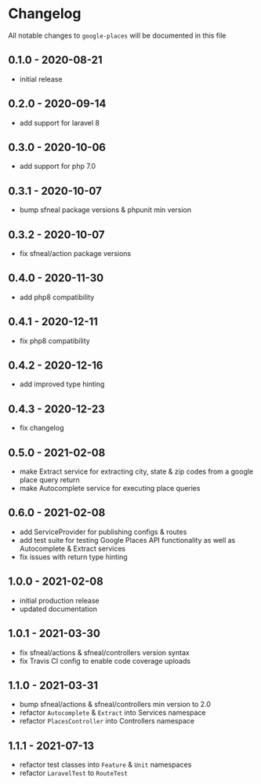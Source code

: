 # Changelog

All notable changes to `google-places` will be documented in this file

## 0.1.0 - 2020-08-21
- initial release


## 0.2.0 - 2020-09-14
- add support for laravel 8


## 0.3.0 - 2020-10-06
- add support for php 7.0


## 0.3.1 - 2020-10-07
- bump sfneal package versions & phpunit min version


## 0.3.2 - 2020-10-07
- fix sfneal/action package versions


## 0.4.0 - 2020-11-30
- add php8 compatibility


## 0.4.1 - 2020-12-11
- fix php8 compatibility


## 0.4.2 - 2020-12-16
- add improved type hinting


## 0.4.3 - 2020-12-23
- fix changelog


## 0.5.0 - 2021-02-08
- make Extract service for extracting city, state & zip codes from a google place query return
- make Autocomplete service for executing place queries


## 0.6.0 - 2021-02-08
- add ServiceProvider for publishing configs & routes
- add test suite for testing Google Places API functionality as well as Autocomplete & Extract services
- fix issues with return type hinting


## 1.0.0 - 2021-02-08
- initial production release
- updated documentation


## 1.0.1 - 2021-03-30
- fix sfneal/actions & sfneal/controllers version syntax
- fix Travis CI config to enable code coverage uploads


## 1.1.0 - 2021-03-31
- bump sfneal/actions & sfneal/controllers min version to 2.0
- refactor `Autocomplete` & `Extract` into Services namespace
- refactor `PlacesController` into Controllers namespace


## 1.1.1 - 2021-07-13
- refactor test classes into `Feature` & `Unit` namespaces
- refactor `LaravelTest` to `RouteTest`

